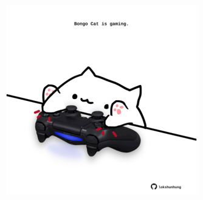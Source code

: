 <!-- built at 25/11/2024, 12:00:53 UTC -->
<p align="center">
  <img width="500" height="500" src="./ReadmeImage.svg">
</p>
